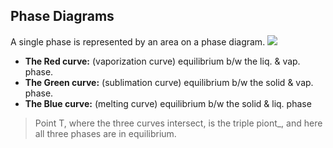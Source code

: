 ## Phase Diagrams
A single phase is represented by an area on a phase diagram.
![](https://i.imgur.com/wM1EL39.png)
- **The Red curve:** (vaporization curve) equilibrium b/w the liq. & vap. phase. 
- **The Green curve:** (sublimation curve) equilibrium b/w the solid & vap. phase.
- **The Blue curve:** (melting curve) equilibrium b/w the solid & liq. phase 
> Point T, where the three curves intersect, is the triple piont_, and here all three phases are in equilibrium.

